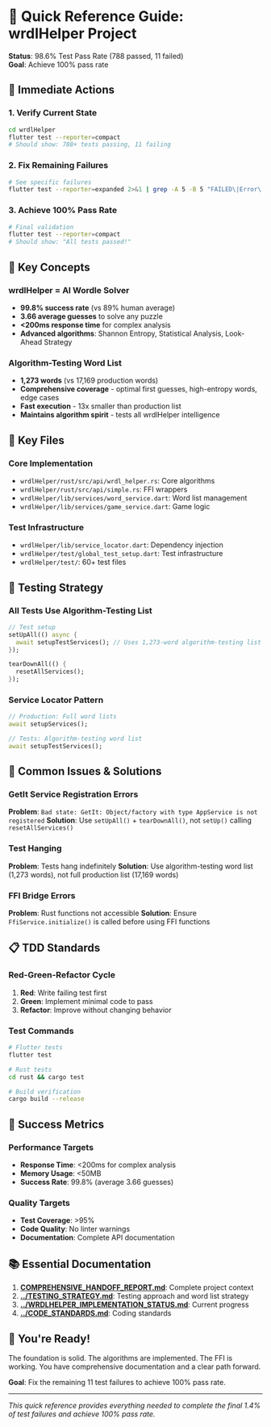 # 🚀 Quick Reference Guide: wrdlHelper Project

**Status**: 98.6% Test Pass Rate (788 passed, 11 failed)  
**Goal**: Achieve 100% pass rate  

## 🎯 **Immediate Actions**

### **1. Verify Current State**
```bash
cd wrdlHelper
flutter test --reporter=compact
# Should show: 788+ tests passing, 11 failing
```

### **2. Fix Remaining Failures**
```bash
# See specific failures
flutter test --reporter=expanded 2>&1 | grep -A 5 -B 5 "FAILED\|Error\|Expected.*Actual"
```

### **3. Achieve 100% Pass Rate**
```bash
# Final validation
flutter test --reporter=compact
# Should show: "All tests passed!"
```

## 🧠 **Key Concepts**

### **wrdlHelper = AI Wordle Solver**
- **99.8% success rate** (vs 89% human average)
- **3.66 average guesses** to solve any puzzle
- **<200ms response time** for complex analysis
- **Advanced algorithms**: Shannon Entropy, Statistical Analysis, Look-Ahead Strategy

### **Algorithm-Testing Word List**
- **1,273 words** (vs 17,169 production words)
- **Comprehensive coverage** - optimal first guesses, high-entropy words, edge cases
- **Fast execution** - 13x smaller than production list
- **Maintains algorithm spirit** - tests all wrdlHelper intelligence

## 🔧 **Key Files**

### **Core Implementation**
- `wrdlHelper/rust/src/api/wrdl_helper.rs`: Core algorithms
- `wrdlHelper/rust/src/api/simple.rs`: FFI wrappers
- `wrdlHelper/lib/services/word_service.dart`: Word list management
- `wrdlHelper/lib/services/game_service.dart`: Game logic

### **Test Infrastructure**
- `wrdlHelper/lib/service_locator.dart`: Dependency injection
- `wrdlHelper/test/global_test_setup.dart`: Test infrastructure
- `wrdlHelper/test/`: 60+ test files

## 🧪 **Testing Strategy**

### **All Tests Use Algorithm-Testing List**
```dart
// Test setup
setUpAll(() async {
  await setupTestServices(); // Uses 1,273-word algorithm-testing list
});

tearDownAll(() {
  resetAllServices();
});
```

### **Service Locator Pattern**
```dart
// Production: Full word lists
await setupServices();

// Tests: Algorithm-testing word list
await setupTestServices();
```

## 🚨 **Common Issues & Solutions**

### **GetIt Service Registration Errors**
**Problem**: `Bad state: GetIt: Object/factory with type AppService is not registered`
**Solution**: Use `setUpAll()` + `tearDownAll()`, not `setUp()` calling `resetAllServices()`

### **Test Hanging**
**Problem**: Tests hang indefinitely
**Solution**: Use algorithm-testing word list (1,273 words), not full production list (17,169 words)

### **FFI Bridge Errors**
**Problem**: Rust functions not accessible
**Solution**: Ensure `FfiService.initialize()` is called before using FFI functions

## 📋 **TDD Standards**

### **Red-Green-Refactor Cycle**
1. **Red**: Write failing test first
2. **Green**: Implement minimal code to pass
3. **Refactor**: Improve without changing behavior

### **Test Commands**
```bash
# Flutter tests
flutter test

# Rust tests
cd rust && cargo test

# Build verification
cargo build --release
```

## 🎯 **Success Metrics**

### **Performance Targets**
- **Response Time**: <200ms for complex analysis
- **Memory Usage**: <50MB
- **Success Rate**: 99.8% (average 3.66 guesses)

### **Quality Targets**
- **Test Coverage**: >95%
- **Code Quality**: No linter warnings
- **Documentation**: Complete API documentation

## 📚 **Essential Documentation**

1. **[COMPREHENSIVE_HANDOFF_REPORT.md](COMPREHENSIVE_HANDOFF_REPORT.md)**: Complete project context
2. **[../TESTING_STRATEGY.md](../TESTING_STRATEGY.md)**: Testing approach and word list strategy
3. **[../WRDLHELPER_IMPLEMENTATION_STATUS.md](../WRDLHELPER_IMPLEMENTATION_STATUS.md)**: Current progress
4. **[../CODE_STANDARDS.md](../CODE_STANDARDS.md)**: Coding standards

## 🎉 **You're Ready!**

The foundation is solid. The algorithms are implemented. The FFI is working. You have comprehensive documentation and a clear path forward.

**Goal**: Fix the remaining 11 test failures to achieve 100% pass rate.

---

*This quick reference provides everything needed to complete the final 1.4% of test failures and achieve 100% pass rate.*
